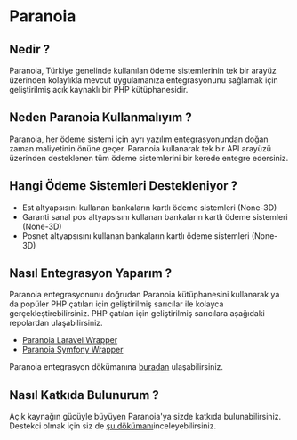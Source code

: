 # Paranoia

## Nedir ?
Paranoia, Türkiye genelinde kullanılan ödeme sistemlerinin tek bir arayüz üzerinden kolaylıkla mevcut uygulamanıza entegrasyonunu sağlamak için geliştirilmiş açık kaynaklı bir PHP kütüphanesidir.

## Neden Paranoia Kullanmalıyım ?
Paranoia, her ödeme sistemi için ayrı yazılım entegrasyonundan doğan zaman maliyetinin önüne geçer. Paranoia kullanarak tek bir API arayüzü üzerinden desteklenen tüm ödeme sistemlerini bir kerede entegre edersiniz.

## Hangi Ödeme Sistemleri Destekleniyor ?
* Est altyapsısını kullanan bankaların kartlı ödeme sistemleri (None-3D)
* Garanti sanal pos altyapsısını kullanan bankaların kartlı ödeme sistemleri (None-3D)
* Posnet altyapsısını kullanan bankaların kartlı ödeme sistemleri (None-3D)

## Nasıl Entegrasyon Yaparım ?
Paranoia entegrasyonunu doğrudan Paranoia kütüphanesini kullanarak ya da popüler PHP çatıları için geliştirilmiş sarıcılar ile kolayca gerçekleştirebilirsiniz. PHP çatıları için geliştirilmiş sarıcılara aşağıdaki repolardan ulaşabilirsiniz.

* [Paranoia Laravel Wrapper](# 'Paranoia Laravel Wrapper')
* [Paranoia Symfony Wrapper](# 'Paranoia Symfony Wrapper')

Paranoia entegrasyon dökümanına [buradan](# 'Paranoia Entegrasyon Dökümanı') ulaşabilirsiniz.

## Nasıl Katkıda Bulunurum ?
Açık kaynağın gücüyle büyüyen Paranoia'ya sizde katkıda bulunabilirsiniz. Destekci olmak için siz de [şu dökümanı](# 'Paranoia Destekcileri İçin Yardım Dökümanı')inceleyebilirsiniz.